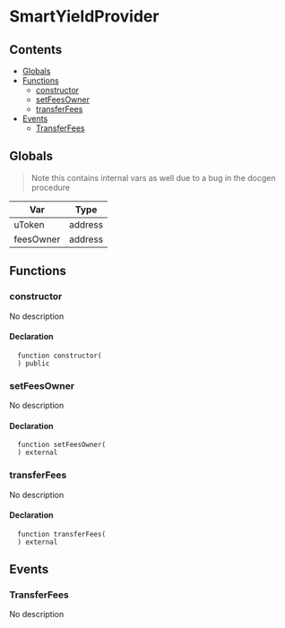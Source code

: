 # SmartYieldProvider





## Contents
<!-- START doctoc generated TOC please keep comment here to allow auto update -->
<!-- DON'T EDIT THIS SECTION, INSTEAD RE-RUN doctoc TO UPDATE -->

- [Globals](#globals)
- [Functions](#functions)
  - [constructor](#constructor)
  - [setFeesOwner](#setfeesowner)
  - [transferFees](#transferfees)
- [Events](#events)
  - [TransferFees](#transferfees)

<!-- END doctoc generated TOC please keep comment here to allow auto update -->

## Globals

> Note this contains internal vars as well due to a bug in the docgen procedure

| Var | Type |
| --- | :---: |
| uToken | address |
| feesOwner | address |



## Functions

### constructor
No description


#### Declaration
```solidity
  function constructor(
  ) public
```



### setFeesOwner
No description


#### Declaration
```solidity
  function setFeesOwner(
  ) external
```



### transferFees
No description


#### Declaration
```solidity
  function transferFees(
  ) external
```





## Events

### TransferFees
No description

  


